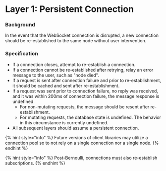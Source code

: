 # Layer 1: Persistent Connection

### Background

In the event that the WebSocket connection is disrupted, a new connection should be re-established to the same node without user intervention.

### Specification

* If a connection closes, attempt to re-establish a connection.
* If a connection cannot be re-established after retrying, relay an error message to the user, such as "node died".
* If a request is sent after connection failure and prior to re-establishment, it should be cached and sent after re-establishment. 
* If a request was sent prior to connection failure, no reply was received, and it was within 200ms of connection failure, the message response is undefined.
  * For non-mutating requests, the message should be resent after re-establishment.
  * For mutating requests, the database state is undefined. The behavior in this circumstance is currently undefined.
* All subsequent layers should assume a persistent connection.

{% hint style="info" %}
Future versions of client libraries may utilize a connection pool so to not rely on a single connection nor a single node. 
{% endhint %}

{% hint style="info" %}
Post-Bernoulli, connections must also re-establish subscriptions.
{% endhint %}



